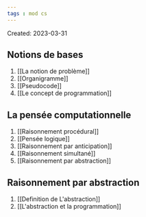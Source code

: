 ```yaml
---
tags : mod cs
---
```

Created: 2023-03-31

## Notions de bases

1. [[La notion de problème]] 
2. [[Organigramme]] 
3. [[Pseudocode]] 
4. [[Le concept de programmation]] 

## La pensée computationnelle

1. [[Raisonnement procédural]] 
2. [[Pensée logique]] 
3. [[Raisonnement par anticipation]]
4. [[Raisonnement simultané]] 
5. [[Raisonnement par abstraction]] 

## Raisonnement par abstraction

1. [[Definition de L'abstraction]] 
2. [[L'abstraction et la programmation]] 
